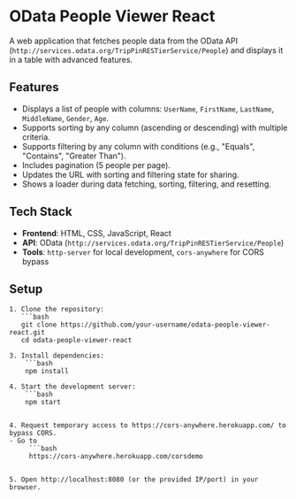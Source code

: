 # OData People Viewer React

A web application that fetches people data from the OData API (`http://services.odata.org/TripPinRESTierService/People`) and displays it in a table with advanced features.

## Features
- Displays a list of people with columns: `UserName`, `FirstName`, `LastName`, `MiddleName`, `Gender`, `Age`.
- Supports sorting by any column (ascending or descending) with multiple criteria.
- Supports filtering by any column with conditions (e.g., "Equals", "Contains", "Greater Than").
- Includes pagination (5 people per page).
- Updates the URL with sorting and filtering state for sharing.
- Shows a loader during data fetching, sorting, filtering, and resetting.

## Tech Stack
- **Frontend**: HTML, CSS, JavaScript, React
- **API**: OData (`http://services.odata.org/TripPinRESTierService/People`)
- **Tools**: `http-server` for local development, `cors-anywhere` for CORS bypass

## Setup
```
1. Clone the repository:
   ```bash
   git clone https://github.com/your-username/odata-people-viewer-react.git
   cd odata-people-viewer-react

3. Install dependencies:
    ```bash
    npm install

4. Start the development server:
    ```bash
    npm start


4. Request temporary access to https://cors-anywhere.herokuapp.com/ to bypass CORS.
- Go to
     ```bash
     https://cors-anywhere.herokuapp.com/corsdemo


5. Open http://localhost:8080 (or the provided IP/port) in your browser.
```